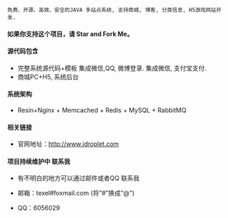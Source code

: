 ```
免费、开源、高效、安全的JAVA 多站点系统, 支持商城, 博客, 分类信息, H5游戏网站开发.
```

#### 如果你支持这个项目，请 Star and Fork Me。

#### 源代码包含

* 完整系统源代码+模板 集成微信,QQ, 微博登录. 集成微信, 支付宝支付.
* 商城PC+H5, 系统后台


#### 系统架构

* Resin+Nginx + Memcached + Redis + MySQL + RabbitMQ
 
#### 相关链接

* 官网地址：http://www.jdroplet.com 

#### 项目持续维护中 联系我 

* 有不明白的地方可以通过邮件或者QQ 联系我

* 邮箱：texel#foxmail.com (将“#”换成"@")

* QQ：6056029

